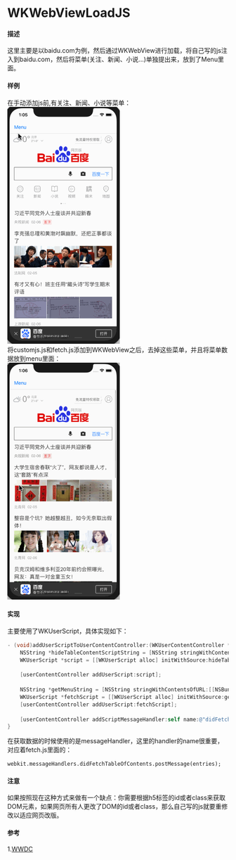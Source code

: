 # WKWebViewLoadJS
#### 描述
这里主要是以baidu.com为例，然后通过WKWebView进行加载，将自己写的js注入到baidu.com，然后将菜单(关注、新闻、小说...)单独提出来，放到了Menu里面。  
#### 样例
在手动添加js前,有关注、新闻、小说等菜单：    
![formal](https://raw.githubusercontent.com/ScottZg/MarkDownResource/master/wkwebviewloadjs/webformal.gif)   
将customjs.js和fetch.js添加到WKWebView之后，去掉这些菜单，并且将菜单数据放到menu里面：   
![web view load local js](https://raw.githubusercontent.com/ScottZg/MarkDownResource/master/wkwebviewloadjs/webloadjs.gif)   

#### 实现   
主要使用了WKUserScript，具体实现如下：    

```objective-c
- (void)addUserScriptToUserContentController:(WKUserContentController *)userContentController {
    NSString *hideTableContentScriptString = [NSString stringWithContentsOfURL:[[NSBundle mainBundle] URLForResource:@"customjs" withExtension:@"js"] encoding:NSUTF8StringEncoding error:NULL];
    WKUserScript *script = [[WKUserScript alloc] initWithSource:hideTableContentScriptString injectionTime:WKUserScriptInjectionTimeAtDocumentStart forMainFrameOnly:YES];
    
    [userContentController addUserScript:script];
    
    NSString *getMenuString = [NSString stringWithContentsOfURL:[[NSBundle mainBundle] URLForResource:@"fetch" withExtension:@"js"] encoding:NSUTF8StringEncoding error:NULL];
    WKUserScript *fetchScript = [[WKUserScript alloc] initWithSource:getMenuString injectionTime:WKUserScriptInjectionTimeAtDocumentEnd forMainFrameOnly:YES];
    [userContentController addUserScript:fetchScript];
    
    [userContentController addScriptMessageHandler:self name:@"didFetchTableOfContents"];
}
```
在获取数据的时候使用的是messageHandler，这里的handler的name很重要，对应着fetch.js里面的：   

```html
webkit.messageHandlers.didFetchTableOfContents.postMessage(entries);
```

#### 注意
如果按照现在这种方式来做有一个缺点：你需要根据h5标签的id或者class来获取DOM元素，如果网页所有人更改了DOM的id或者class，那么自己写的js就要重修改以适应网页改版。
#### 参考  
1.[WWDC](https://developer.apple.com/videos/play/wwdc2014/206/)

